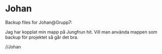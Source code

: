 # Johan
Backup files for Johan@Grupp7:

Jag har kopplat min mapp på Jungfrun hit. Vill man använda mappen som backup för projektet så går det bra.

//Johan
